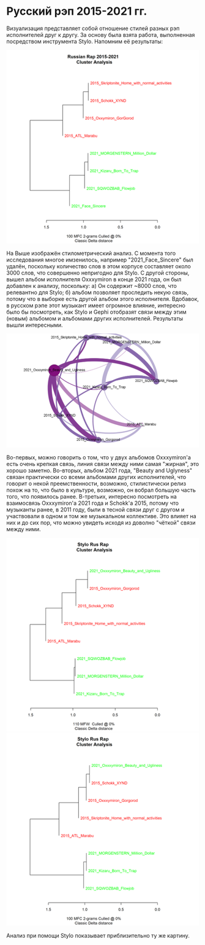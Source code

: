 # Русский рэп 2015-2021 гг. 

Визуализация представляет собой отношение стилей разных рэп исполнителей друг к другу. За основу была взята работа, выполненная посредством инструмента Stylo. Напомним её результаты: 

![Выгрузка из Stylo](https://github.com/LoshkarevAnton/RusRap/blob/599098c1ba26fa6d0bac5ff21e5308c5f6cb460f/RusRap%20Stylo.png)

На Выше изображён стилометрический анализ. С момента того исследования многое имзенилось, например "2021_Face_Sincere" был удалён, поскольку количество слов в этом корпусе составляет около 3000 слов, что совершенно непригодно для Stylo. С другой стороны, вышел альбом исполнителя Oxxxymiron в конце 2021 года, он был добавлен к анализу, поскольку: а) Он содержит ~8000 слов, что релевантно для Stylo; б) альбом позволяет проследить некую связь, потому что в выборке есть другой альбом этого исполнителя. Вдобавок, в русском рэпе этот музыкант имеет огромное влияние, интересно было бы посмотреть, как Stylo и Gephi отобразят связи между этим (новым) альбомом и альбомами других исполнителей. Результаты вышли интересными.

![Выгрузка из Gephi](https://github.com/LoshkarevAnton/RusRap/blob/fd41b16ef47f02e20756837c2d0a93ebf0ae42c9/RusRap%20Gephi.png)

Во-первых, можно говорить о том, что у двух альбомов Oxxxymiron'a есть очень крепкая связь, линия связи между ними самая "жирная", это хорошо заметно. Во-вторых, альбом 2021 года, "Beauty and Uglyness" связан практически со всеми альбомами других исполнителей, что говорит о некой преемственности, возможно, стилистически релиз похож на то, что было в культуре, возможно, он вобрал большую часть того, что появилось ранее. В-третьих, интересно посмотреть на взаимосвязь Oxxxymiron'a 2021 года и Schokk'a 2015, потому что музыканты ранее, в 2011 году, были в тесной связи друг с другом и участвовали в одном и том же музыкальном коллективе. Это влияет на них и до сих пор, что можно увидеть исходя из доволно "чёткой" связи между ними.

![Выгрузка из Stylo](https://github.com/LoshkarevAnton/RusRap/blob/39a3712ce2adf31befe402d5df794c67eeb6a872/RusRap%20Stylo%20New.png)
![Выгрузка из Stylo](https://github.com/LoshkarevAnton/RusRap/blob/4fa73d701cf92ebe69e2738c4663b15318fd9a87/RusRap%20Stylo%20New2.png)

Анализ при помощи Stylo показывает приблизительно ту же картину.

